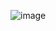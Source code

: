 ![image](https://github.com/ilrexho2011/Project-EULER-Possible-Solutions-Problems-301_to_400/assets/61479363/7cdfa33c-f99f-431b-baad-25be95314ca4)

